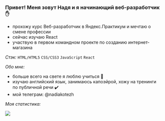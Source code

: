 ### Привет! Меня зовут Надя и я начинающий веб-разработчик ✋

- прохожу курс Веб-разработчик в Яндекс.Практикум и мечтаю о смене профессии
- сейчас изучаю React
- участвую в первом командном проекте по созданию интернет-магазина

_Стэк:_ `HTML/HTML5` `CSS/CSS3` `JavaScript` `React`

_Обо мне:_
- больше всего на свете я люблю учиться 💙
- изучаю английский язык, занимаюсь капоэйрой, хожу на тренинги по публичной речи ✔️
- мой телеграм: @nadiakotezh 

_Моя статистика:_

<img src="https://github-readme-stats.vercel.app/api?username=Kotezh&show_icons=true&title_color=ffffff&icon_color=bb2acf&text_color=daf7dc&bg_color=151515">
